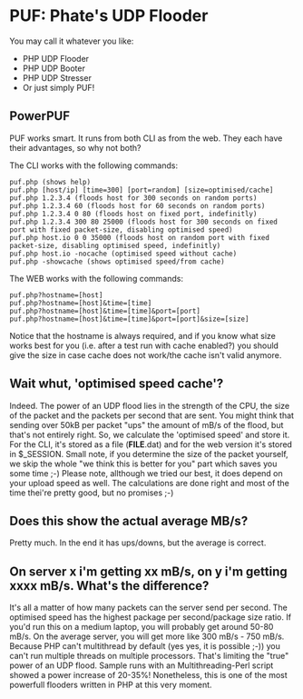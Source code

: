 PUF: Phate's UDP Flooder
===
You may call it whatever you like:
- PHP UDP Flooder
- PHP UDP Booter
- PHP UDP Stresser
- Or just simply PUF!

PowerPUF
---
PUF works smart. It runs from both CLI as from the web. They each have their advantages, so why not both? 

The CLI works with the following commands:
```
puf.php (shows help)
puf.php [host/ip] [time=300] [port=random] [size=optimised/cache]
puf.php 1.2.3.4 (floods host for 300 seconds on random ports)
puf.php 1.2.3.4 60 (floods host for 60 seconds on random ports)
puf.php 1.2.3.4 0 80 (floods host on fixed port, indefinitly)
puf.php 1.2.3.4 300 80 25000 (floods host for 300 seconds on fixed port with fixed packet-size, disabling optimised speed)
puf.php host.io 0 0 35000 (floods host on random port with fixed packet-size, disabling optimised speed, indefinitly)
puf.php host.io -nocache (optimised speed without cache)
puf.php -showcache (shows optimised speed/from cache)
```
The WEB works with the following commands:
```
puf.php?hostname=[host]
puf.php?hostname=[host]&time=[time]
puf.php?hostname=[host]&time=[time]&port=[port]
puf.php?hostname=[host]&time=[time]&port=[port]&size=[size]
```

Notice that the hostname is always required, and if you know what size works best for you (i.e. after a test run with cache enabled?) you should give the size in case cache does not work/the cache isn't valid anymore.

Wait whut, 'optimised speed cache'?
---
Indeed. The power of an UDP flood lies in the strength of the CPU, the size of the packet and the packets per second that are sent. You might think that sending over 50kB per packet "ups" the amount of mB/s of the flood, but that's not entirely right. So, we calculate the 'optimised speed' and store it. For the CLI, it's stored as a file (__FILE__.dat) and for the web version it's stored in $_SESSION. Small note, if you determine the size of the packet yourself, we skip the whole "we think this is better for you" part which saves you some time ;-) Please note, allthough we tried our best, it does depend on your upload speed as well. The calculations are done right and most of the time thei're pretty good, but no promises ;-)

Does this show the actual average MB/s?
---
Pretty much. In the end it has ups/downs, but the average is correct.

On server x i'm getting xx mB/s, on y i'm getting xxxx mB/s. What's the difference?
---
It's all a matter of how many packets can the server send per second. The optimised speed has the highest package per second/package size ratio. If you'd run this on a medium laptop, you will probably get around 50-80 mB/s. On the average server, you will get more like 300 mB/s - 750 mB/s. Because PHP can't multithread by default (yes yes, it is possible ;-)) you can't run multiple threads on multiple processors. That's limiting the "true" power of an UDP flood. Sample runs with an Multithreading-Perl script showed a power increase of 20-35%! Nonetheless, this is one of the most powerfull flooders written in PHP at this very moment.
